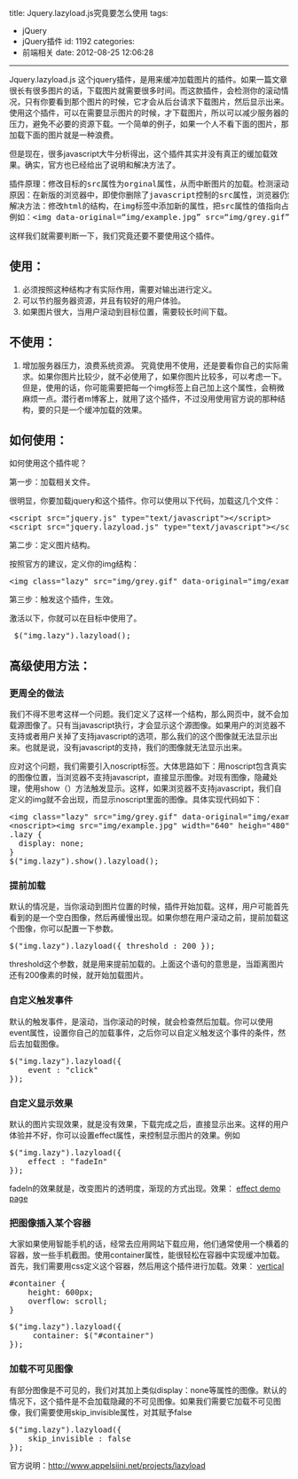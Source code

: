 title: Jquery.lazyload.js究竟要怎么使用
tags:
  - jQuery
  - jQuery插件
id: 1192
categories:
  - 前端相关
date: 2012-08-25 12:06:28
---

Jquery.lazyload.js 这个jquery插件，是用来缓冲加载图片的插件。如果一篇文章很长有很多图片的话，下载图片就需要很多时间。而这款插件，会检测你的滚动情况，只有你要看到那个图片的时候，它才会从后台请求下载图片，然后显示出来。使用这个插件，可以在需要显示图片的时候，才下载图片，所以可以减少服务器的压力，避免不必要的资源下载。一个简单的例子，如果一个人不看下面的图片，那加载下面的图片就是一种浪费。

但是现在，很多javascript大牛分析得出，这个插件其实并没有真正的缓加载效果。确实，官方也已经给出了说明和解决方法了。
<pre>插件原理：修改目标的src属性为orginal属性，从而中断图片的加载。检测滚动状态，然后把视野中的目标src属性还原，制造缓冲加载的效果。
原因：在新版的浏览器中，即使你删除了javascript控制的src属性，浏览器仍然会去加载这个图像。
解决方法：修改html的结构，在img标签中添加新的属性，把src属性的值指向占位图片，添加data-original属性，让其指向真正的图像地址。
例如：&lt;img data-original=“img/example.jpg” src=“img/grey.gif”&gt;</pre>
这样我们就需要判断一下，我们究竟还要不要使用这个插件。

## 使用：

1.  必须按照这种结构才有实际作用，需要对输出进行定义。
2.  可以节约服务器资源，并且有较好的用户体验。
3.  如果图片很大，当用户滚动到目标位置，需要较长时间下载。

## 不使用：

1.  增加服务器压力，浪费系统资源。
究竟使用不使用，还是要看你自己的实际需求。如果你图片比较少，就不必使用了，如果你图片比较多，可以考虑一下。但是，使用的话，你可能需要把每一个img标签上自己加上这个属性，会稍微麻烦一点。潜行者m博客上，就用了这个插件，不过没用使用官方说的那种结构，要的只是一个缓冲加载的效果。

## 如何使用：

如何使用这个插件呢？

第一步：加载相关文件。

很明显，你要加载jquery和这个插件。你可以使用以下代码，加载这几个文件：
<pre>&lt;script src="jquery.js" type="text/javascript"&gt;&lt;/script&gt;
&lt;script src="jquery.lazyload.js" type="text/javascript"&gt;&lt;/script&gt;</pre>
第二步：定义图片结构。

按照官方的建议，定义你的img结构：
<pre>&lt;img class="lazy" src="img/grey.gif" data-original="img/example.jpg" width="640" heigh="480"&gt;</pre>
第三步：触发这个插件，生效。

激活以下，你就可以在目标中使用了。
<pre> $("img.lazy").lazyload();</pre>

## 高级使用方法：

### 更周全的做法

我们不得不思考这样一个问题。我们定义了这样一个结构，那么网页中，就不会加载源图像了。只有当javascript执行，才会显示这个源图像。如果用户的浏览器不支持或者用户关掉了支持javascript的选项，那么我们的这个图像就无法显示出来。也就是说，没有javascript的支持，我们的图像就无法显示出来。

应对这个问题，我们需要引入noscript标签。大体思路如下：用noscript包含真实的图像位置，当浏览器不支持javascript，直接显示图像。对现有图像，隐藏处理，使用show（）方法触发显示。这样，如果浏览器不支持javascript，我们自定义的img就不会出现，而显示noscript里面的图像。具体实现代码如下：
<pre>&lt;img class="lazy" src="img/grey.gif" data-original="img/example.jpg"  width="640" heigh="480"&gt;
&lt;noscript&gt;&lt;img src="img/example.jpg" width="640" heigh="480"&gt;&lt;/noscript&gt;
.lazy {
  display: none;
}
$("img.lazy").show().lazyload();</pre>

### 提前加载

默认的情况是，当你滚动到图片位置的时候，插件开始加载。这样，用户可能首先看到的是一个空白图像，然后再缓慢出现。如果你想在用户滚动之前，提前加载这个图像，你可以配置一下参数。
<pre>$("img.lazy").lazyload({ threshold : 200 });</pre>
threshold这个参数，就是用来提前加载的。上面这个语句的意思是，当距离图片还有200像素的时候，就开始加载图片。

### 自定义触发事件

默认的触发事件，是滚动，当你滚动的时候，就会检查然后加载。你可以使用event属性，设置你自己的加载事件，之后你可以自定义触发这个事件的条件，然后去加载图像。
<pre>$("img.lazy").lazyload({ 
    event : "click"
});</pre>

### 自定义显示效果

默认的图片实现效果，就是没有效果，下载完成之后，直接显示出来。这样的用户体验并不好，你可以设置effect属性，来控制显示图片的效果。例如
<pre>$("img.lazy").lazyload({ 
    effect : "fadeIn"
});</pre>
fadeIn的效果就是，改变图片的透明度，渐现的方式出现。效果： [effect demo page](http://www.appelsiini.net/projects/lazyload/enabled_fadein.html)

### 把图像插入某个容器

大家如果使用智能手机的话，经常去应用网站下载应用，他们通常使用一个横着的容器，放一些手机截图。使用container属性，能很轻松在容器中实现缓冲加载。首先，我们需要用css定义这个容器，然后用这个插件进行加载。效果： [vertical](http://www.appelsiini.net/projects/lazyload/enabled_wide_container.html)
<pre>#container {
    height: 600px;
    overflow: scroll;
}</pre>
<pre>$("img.lazy").lazyload({         
     container: $("#container")
});</pre>

### 加载不可见图像

有部分图像是不可见的，我们对其加上类似display：none等属性的图像。默认的情况下，这个插件是不会加载隐藏的不可见图像。如果我们需要它加载不可见图像，我们需要使用skip_invisible属性，对其赋予false
<pre>$("img.lazy").lazyload({ 
    skip_invisible : false
});</pre>
官方说明：http://www.appelsiini.net/projects/lazyload